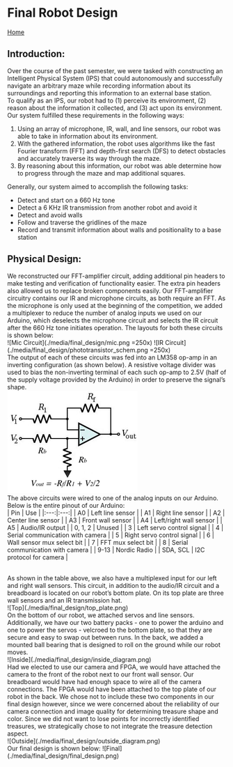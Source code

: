 # Final Robot Design

[Home](./index.md)

## Introduction:
Over the course of the past semester, we were tasked with constructing an Intelligent Physical System (IPS) that could autonomously and successfully navigate an arbitrary maze while recording information about its surroundings and reporting this information to an external base station.
<br>
To qualify as an IPS, our robot had to (1) perceive its environment, (2) reason about the information it collected, and (3) act upon its environment. Our system fulfilled these requirements in the following ways:
<br>
1. Using an array of microphone, IR, wall, and line sensors, our robot was able to take in information about its environment.
2. With the gathered information, the robot uses algorithms like the fast Fourier transform (FFT) and depth-first search (DFS) to detect obstacles and accurately traverse its way through the maze.
3. By reasoning about this information, our robot was able determine how to progress through the maze and map additional squares.

Generally, our system aimed to accomplish the following tasks:

* Detect and start on a 660 Hz tone
* Detect a 6 KHz IR transmission from another robot and avoid it
* Detect and avoid walls
* Follow and traverse the gridlines of the maze
* Record and transmit information about walls and positionality to a base station


## Physical Design:
We reconstructed our FFT-amplifier circuit, adding additional pin headers to make testing and verification of functionality easier. The extra pin headers also allowed us to replace broken components easily. Our FFT-amplifier circuitry contains our IR and microphone circuits, as both require an FFT. As the microphone is only used at the beginning of the competition, we added a multiplexer to reduce the number of analog inputs we used on our Arduino, which deselects the microphone circuit and selects the IR circuit after the 660 Hz tone initiates operation. The layouts for both these circuits is shown below:
<br>
![Mic Circuit](./media/final_design/mic.png =250x) ![IR Circuit](./media/final_design/phototransistor_schem.png =250x) 
<br>
The output of each of these circuits was fed into an LM358 op-amp in an inverting configuration (as shown below). A resistive voltage divider was used to bias the non-inverting terminal of each such op-amp to 2.5V (half of the supply voltage provided by the Arduino) in order to preserve the signal’s shape.
<br>
![Inverting Amp](./media/final_design/inverting_op_amp.png)
<br>
The above circuits were wired to one of the analog inputs on our Arduino. Below is the entire pinout of our Arduino:
<br>
| Pin | Use |
|:---:|:---:|
| A0 | Left line sensor |
| A1 | Right line sensor |
| A2 | Center line sensor |
| A3 | Front wall sensor |
| A4 | Left/right wall sensor |
| A5 | Audio/IR output |
| 0, 1, 2 | Unused |
| 3 | Left servo control signal |
| 4 | Serial communication with camera |
| 5 | Right servo control signal |
| 6 | Wall sensor mux select bit |
| 7 | FFT mux select bit |
| 8 | Serial communication with camera |
| 9-13 | Nordic Radio |
| SDA, SCL | I2C protocol for camera |

<br>
As shown in the table above, we also have a multiplexed input for our left and right wall sensors. This circuit, in addition to the audio/IR circuit and a breadboard is located on our robot’s bottom plate. On its top plate are three wall sensors and an IR transmission hat.
<br>
![Top](./media/final_design/top_plate.png)
<br>
On the bottom of our robot, we attached servos and line sensors. Additionally, we have our two battery packs - one to power the arduino and one to power the servos - velcroed to the bottom plate, so that they are secure and easy to swap out between runs. In the back, we added a mounted ball bearing that is designed to roll on the ground while our robot moves.
<br>
![Inside](./media/final_design/inside_diagram.png)
<br>
Had we elected to use our camera and FPGA, we would have attached the camera to the front of the robot next to our front wall sensor. Our breadboard would have had enough space to wire all of the camera connections. The FPGA would have been attached to the top plate of our robot in the back. We chose not to include these two components in our final design however, since we were concerned about the reliability of our camera connection and image quality for determining treasure shape and color. Since we did not want to lose points for incorrectly identified treasures, we strategically chose to not integrate the treasure detection aspect.
<br>
![Outside](./media/final_design/outside_diagram.png)
<br>
Our final design is shown below:
![Final](./media/final_design/final_design.png)

